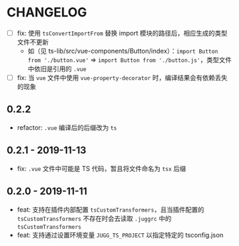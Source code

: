 # CHANGELOG

- [ ] fix: 使用 `tsConvertImportFrom` 替换 import 模块的路径后，相应生成的类型文件不更新
  - 如（见 ts-lib/src/vue-components/Button/index）：`import Button from './button.vue'` => `import Button from './button.js'`，类型文件中依旧是引用的 `.vue`
- [ ] fix: 当 `vue` 文件中使用 `vue-property-decorator` 时，编译结果会有依赖丢失的现象

## 0.2.2

- refactor: `.vue` 编译后的后缀改为 `ts`

## 0.2.1 - 2019-11-13

- fix: `.vue` 文件中可能是 TS 代码，暂且将文件命名为 `tsx` 后缀

## 0.2.0 - 2019-11-11

- feat: 支持在插件内部配置 `tsCustomTransformers`，且当插件配置的 `tsCustomTransformers` 不存在时会去读取 `.juggrc` 中的 `tsCustomTransformers`
- feat: 支持通过设置环境变量 `JUGG_TS_PROJECT` 以指定特定的 tsconfig.json
